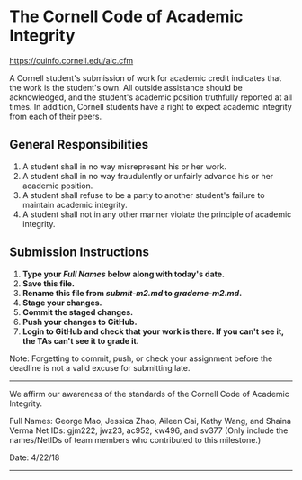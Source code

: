 # The Cornell Code of Academic Integrity

<https://cuinfo.cornell.edu/aic.cfm>

A Cornell student's submission of work for academic credit indicates that the work is the student's own. All outside assistance should be acknowledged, and the student's academic position truthfully reported at all times. In addition, Cornell students have a right to expect academic integrity from each of their peers.

## General Responsibilities
1. A student shall in no way misrepresent his or her work.
2. A student shall in no way fraudulently or unfairly advance his or her academic position.
3. A student shall refuse to be a party to another student's failure to maintain academic integrity.
4. A student shall not in any other manner violate the principle of academic integrity.

## Submission Instructions

1. **Type your *Full Names* below along with today's date.**
2. **Save this file.**
3. **Rename this file from *submit-m2.md* to *grademe-m2.md*.**
4. **Stage your changes.**
5. **Commit the staged changes.**
6. **Push your changes to GitHub.**
7. **Login to GitHub and check that your work is there. If you can't see it, the TAs can't see it to grade it.**

Note: Forgetting to commit, push, or check your assignment before the deadline is not a valid excuse for submitting late.

---

We affirm our awareness of the standards of the Cornell Code of Academic Integrity.

Full Names: George Mao, Jessica Zhao, Aileen Cai, Kathy Wang, and Shaina Verma
Net IDs: gjm222, jwz23, ac952, kw496, and sv377
(Only include the names/NetIDs of team members who contributed to this milestone.)

Date: 4/22/18

---
